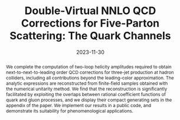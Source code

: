 ---
title: 'Double-Virtual NNLO QCD Corrections for Five-Parton Scattering: The Quark Channels'
authors:
- Giuseppe De Laurentis
- Harald Ita
- Vasily Sotnikov
date: '2023-11-30'
doi: ''

# Schedule page publish date (NOT publication's date).
publishDate: ""

# Publication type.
# Legend: 0 = Uncategorized; 1 = Conference paper; 2 = Journal article;
# 3 = Preprint / Working Paper; 4 = Report; 5 = Book; 6 = Book section;
# 7 = Thesis; 8 = Patent
publication_types: ["2"]

# Publication name and optional abbreviated publication name.
publication: ""
publication_short: ""

abstract: "We complete the computation of two-loop helicity amplitudes required to obtain next-to-next-to-leading order QCD corrections for three-jet production at hadron colliders, including all contributions beyond the leading-color approximation. The analytic expressions are reconstructed from finite-field samples obtained with the numerical unitarity method. We find that the reconstruction is significantly facilitated by exploiting the overlaps between rational coefficient functions of quark and gluon processes, and we display their compact generating sets in the appendix of the paper. We implement our results in a public code, and demonstrate its suitability for phenomenological applications."

# Summary. An optional shortened abstract.
summary: 

tags:
- Scattering Amplitudes
- QCD
featured: true

links:
- icon: arxiv
  icon_pack: ai
  name: arXiv:2311.18752
  url: https://arxiv.org/abs/2311.18752
- icon: inspire
  icon_pack: ai
  name: inspire2728739
  url: https://inspirehep.net/literature/2728739
  
---